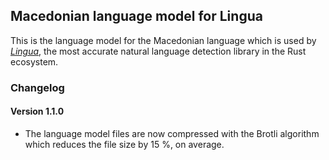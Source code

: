 ## Macedonian language model for Lingua

This is the language model for the Macedonian language which is used by 
[*Lingua*](https://github.com/pemistahl/lingua-rs), 
the most accurate natural language detection library in the Rust ecosystem.

### Changelog

#### Version 1.1.0

- The language model files are now compressed with the Brotli algorithm which
  reduces the file size by 15 %, on average.
